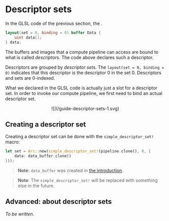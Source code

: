 # Descriptor sets

In the GLSL code of the previous section, the .

```glsl
layout(set = 0, binding = 0) buffer Data {
    uint data[];
} data;
```

The buffers and images that a compute pipeline can access are bound to what is called
*descriptor*s. The code above declares such a descriptor.

Descriptors are grouped by *descriptor set*s. The `layout(set = 0, binding = 0)` indicates
that this descriptor is the descriptor 0 in the set 0. Descriptors and sets are 0-indexed.

What we declared in the GLSL code is actually just a slot for a descriptor set. In order to invoke
our compute pipeline, we first need to bind an actual descriptor set.

<center>![](/guide-descriptor-sets-1.svg)</center>

## Creating a descriptor set

Creating a descriptor set can be done with the `simple_descriptor_set!` macro:

```rust
let set = Arc::new(simple_descriptor_set!(pipeline.clone(), 0, {
    data: data_buffer.clone()
}));
```

> **Note**: `data_buffer` was created in [the introduction](/guide/compute-intro).

> **Note**: The `simple_descriptor_set!` will be replaced with something else in the future.

## Advanced: about descriptor sets

*To be written*.
